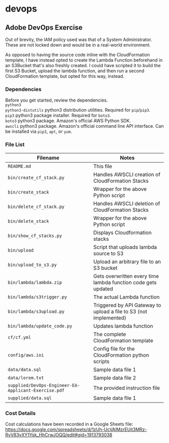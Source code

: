 # devops

## Adobe DevOps Exercise

Out of brevity, the IAM policy used was that of a System Administrator.  These are not locked down and would be in a real-world environment.

As opposed to having the source code inline with the CloudFormation template, I have instead opted to create the Lambda Function beforehand in an S3Bucket that's also freshly created.  I could have scripted it to build the first S3 Bucket, upload the lambda function, and then run a second CloudFormation template, but opted for this way, instead.

### Dependencies
Before you get started, review the dependencies.  
`python3`  
`python3-distutils` python3 distribution utilities.  Required for `pip`/`pip3`.  
`pip3` python3 package installer.  Required for `boto3`.  
`boto3` python3 package.  Amazon's official AWS Python SDK.  
`awscli` python3 package.  Amazon's official command line API interface.  Can be installed via `pip3`, `apt`, or `yum`.

### File List

| Filename                                             | Notes                                                             |
|------------------------------------------------------|-------------------------------------------------------------------|
| `README.md`                                          | This file                                                         |
| `bin/create_cf_stack.py`                             | Handles AWSCLI creation of CloudFormation Stacks                  |
| `bin/create_stack`                                   | Wrapper for the above Python script                               |
| `bin/delete_cf_stack.py`                             | Handles AWSCLI deletion of CloudFormation Stacks                  |
| `bin/delete_stack`                                   | Wrapper for the above Python script                               |
| `bin/show_cf_stacks.py`                              | Displays Cloudformation stacks                                    |
| `bin/upload`                                         | Script that uploads lambda source to S3                           |
| `bin/upload_to_s3.py`                                | Upload an arbitrary file to an S3 bucket                          |
| `bin/lambda/lambda.zip`                              | Gets overwritten every time lambda function code gets updated     |
| `bin/lambda/s3trigger.py`                            | The actual Lambda function                                        |
| `bin/lambda/s3upload.py`                             | Triggered by API Gateway to upload a file to S3 (not implemented) |
| `bin/lambda/update_code.py`                          | Updates lambda function                                           |
| `cf/cf.yml`                                          | The complete CloudFormation template                              |
| `config/aws.ini`                                     | Config file for the CloudFormation python scripts                 |
| `data/data.sql`                                      | Sample data file 1                                                |
| `data/lorem.txt`                                     | Sample data file 2                                                |
| `supplied/DevOps-Engineer-EA-Applicant-Exercise.pdf` | The provided instruction file                                     |
| `supplied/data.sql`                                  | Sample data file 1                                                |

### Cost Details

Cost calculations have been recorded in a Google Sheets file:  https://docs.google.com/spreadsheets/d/1zUh-UcVAlMzrEUit3MRz-RyV83yXY1Ysk_HhCrwJOQQ/edit#gid=1913793038

